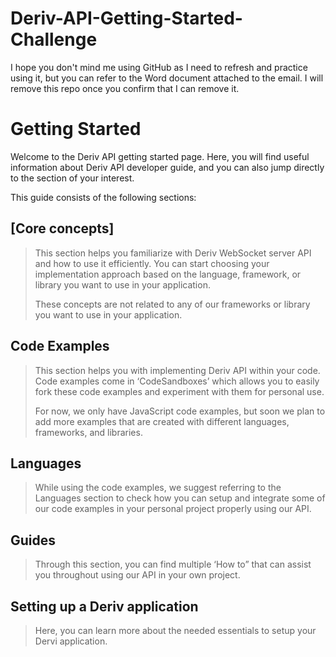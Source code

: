 # Deriv-API-Getting-Started-Challenge
I hope you don't mind me using GitHub as I need to refresh and practice using it, but you can refer to the Word document attached to the email.
I will remove this repo once you confirm that I can remove it.

# Getting Started
Welcome to the Deriv API getting started page. Here, you will find useful information about Deriv API developer guide, and you can also jump directly to the section of your interest.

This guide consists of the following sections:
## [Core concepts]
 > This section helps you familiarize with Deriv WebSocket server API and how to use it efficiently. You can start choosing your implementation approach based on the language, framework, or library you want to use in your application.
 >
 > These concepts are not related to any of our frameworks or library you want to use in your application.

## Code Examples
 > This section helps you with implementing Deriv API within your code. Code examples come in ‘CodeSandboxes’ which allows you to easily fork these code examples and experiment with them for personal use.
 >
 > For now, we only have JavaScript code examples, but soon we plan to add more examples that are created with different languages, frameworks, and libraries.

## Languages
 > While using the code examples, we suggest referring to the Languages section to check how you can setup and integrate some of our code examples in your personal project properly using our API.

## Guides
 > Through this section, you can find multiple ‘How to” that can assist you throughout using our API in your own project.

## Setting up a Deriv application
 > Here, you can learn more about the needed essentials to setup your Dervi application.


